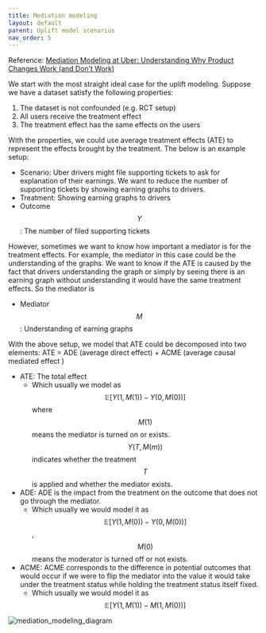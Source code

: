 ```yaml
---
title: Mediation modeling
layout: default
parent: Uplift model scenarios
nav_order: 5
---
```

Reference: [Mediation Modeling at Uber: Understanding Why Product Changes Work (and Don’t Work)](https://www.uber.com/blog/mediation-modeling/?uclick_id=ab87d21b-5786-4b35-984f-eef020820c8d)


We start with the most straight ideal case for the uplift modeling. Suppose we have a dataset satisfy the following properties:


1. The dataset is not confounded (e.g. RCT setup)
2. All users receive the treatment effect
3. The treatment effect has the same effects on the users

With the properties, we could use average treatment effects (ATE) to represent the effects brought by the treatment. The below is an example setup:

- Scenario: Uber drivers might file supporting tickets to ask for explanation of their earnings. We want to reduce the number of supporting tickets by showing earning graphs to drivers. 
- Treatment: Showing earning graphs to drivers
- Outcome $$Y$$: The number of filed supporting tickets


However, sometimes we want to know how important a mediator is for the treatment effects. For example, the mediator in this case could be the understanding of the graphs. We want to know if the ATE is caused by the fact that drivers understanding the graph or simply by seeing there is an earning graph without understanding it would have the same treatment effects. So the mediator is

- Mediator $$M$$: Understanding of earning graphs

With the above setup, we model that ATE could be decomposed into two elements: ATE = ADE (average direct effect) + ACME (average causal mediated effect )

- ATE: The total effect
  - Which usually we model as $$\mathbb{E}[Y(1, M(1)) - Y(0, M(0))]$$ where $$M(1)$$ means the mediator is turned on or exists. $$Y(T, M(m))$$ indicates whether the treatment $$T$$ is applied and whether the mediator exists.
- ADE: ADE is the impact from the treatment on the outcome that does not go through the mediator. 
  - Which usually we would model it as $$\mathbb{E}[Y(1, M(0)) - Y(0, M(0))]$$, $$M(0)$$ means the moderator is turned off or not exists.
- ACME: ACME corresponds to the difference in potential outcomes that would occur if we were to flip the mediator into the value it would take under the treatment status while holding the treatment status itself fixed.
  - Which usually we would model it as $$\mathbb{E}[Y(1, M(1)) - M(1, M(0))]$$

![mediation_modeling_diagram](/docs/uplift_scenario/images/mediation_modeling/dragonnet_structure.png)